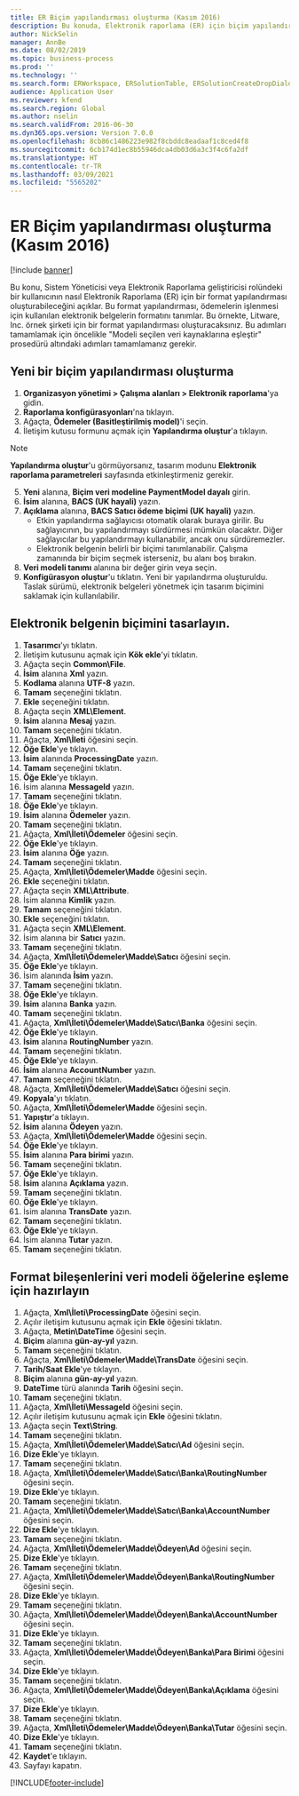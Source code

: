 ```yaml
---
title: ER Biçim yapılandırması oluşturma (Kasım 2016)
description: Bu konuda, Elektronik raporlama (ER) için biçim yapılandırmasının nasıl oluşturulacağı açıklanmaktadır.
author: NickSelin
manager: AnnBe
ms.date: 08/02/2019
ms.topic: business-process
ms.prod: ''
ms.technology: ''
ms.search.form: ERWorkspace, ERSolutionTable, ERSolutionCreateDropDialog, EROperationDesigner, ERComponentTypeDropDialog
audience: Application User
ms.reviewer: kfend
ms.search.region: Global
ms.author: nselin
ms.search.validFrom: 2016-06-30
ms.dyn365.ops.version: Version 7.0.0
ms.openlocfilehash: 8cb86c1486223e982f8cbddc8eadaaf1c8ced4f8
ms.sourcegitcommit: 6cb174d1ec8b55946dca4db03d6a3c3f4c6fa2df
ms.translationtype: HT
ms.contentlocale: tr-TR
ms.lasthandoff: 03/09/2021
ms.locfileid: "5565202"
---
```

# <a name="er-create-a-format-configuration-november-2016"></a>ER Biçim yapılandırması oluşturma (Kasım 2016)

[!include [banner](../../includes/banner.md)]

Bu konu, Sistem Yöneticisi veya Elektronik Raporlama geliştiricisi rolündeki bir kullanıcının nasıl Elektronik Raporlama (ER) için bir format yapılandırması oluşturabileceğini açıklar. Bu format yapılandırması, ödemelerin işlenmesi için kullanılan elektronik belgelerin formatını tanımlar. Bu örnekte, Litware, Inc. örnek şirketi için bir format yapılandırması oluşturacaksınız. Bu adımları tamamlamak için öncelikle "Modeli seçilen veri kaynaklarına eşleştir" prosedürü altındaki adımları tamamlamanız gerekir.


## <a name="create-a-new-format-configuration"></a>Yeni bir biçim yapılandırması oluşturma
1. **Organizasyon yönetimi > Çalışma alanları > Elektronik raporlama**'ya gidin.
2. **Raporlama konfigürasyonları**'na tıklayın.
3. Ağaçta, **Ödemeler (Basitleştirilmiş model)**'i seçin.
4. İletişim kutusu formunu açmak için **Yapılandırma oluştur**'a tıklayın.

 > [!NOTE]
 > **Yapılandırma oluştur**'u görmüyorsanız, tasarım modunu **Elektronik raporlama parametreleri** sayfasında etkinleştirmeniz gerekir. 
 
5. **Yeni** alanına, **Biçim veri modeline PaymentModel dayalı** girin.
6. **İsim** alanına, **BACS (UK hayali)** yazın.
7. **Açıklama** alanına, **BACS Satıcı ödeme biçimi (UK hayali)** yazın.
    * Etkin yapılandırma sağlayıcısı otomatik olarak buraya girilir. Bu sağlayıcının, bu yapılandırmayı sürdürmesi mümkün olacaktır. Diğer sağlayıcılar bu yapılandırmayı kullanabilir, ancak onu sürdüremezler.  
    * Elektronik belgenin belirli bir biçimi tanımlanabilir. Çalışma zamanında bir biçim seçmek isterseniz, bu alanı boş bırakın.  
8. **Veri modeli tanımı** alanına bir değer girin veya seçin.
9. **Konfigürasyon oluştur**'u tıklatın. Yeni bir yapılandırma oluşturuldu. Taslak sürümü, elektronik belgeleri yönetmek için tasarım biçimini saklamak için kullanılabilir.  

## <a name="design-the-format-of-an-electronic-document"></a>Elektronik belgenin biçimini tasarlayın.
1. **Tasarımcı**'yı tıklatın.
2. İletişim kutusunu açmak için **Kök ekle**'yi tıklatın.
3. Ağaçta seçin **Common\File**.
4. **İsim** alanına **Xml** yazın.
5. **Kodlama** alanına **UTF-8** yazın.
6. **Tamam** seçeneğini tıklatın.
7. **Ekle** seçeneğini tıklatın.
8. Ağaçta seçin **XML\Element**.
9. **İsim** alanına **Mesaj** yazın.
10. **Tamam** seçeneğini tıklatın.
11. Ağaçta, **Xml\İleti** öğesini seçin.
12. **Öğe Ekle**'ye tıklayın.
13. **İsim** alanında **ProcessingDate** yazın.
14. **Tamam** seçeneğini tıklatın.
15. **Öğe Ekle**'ye tıklayın.
16. İsim alanına **MessageId** yazın.
17. **Tamam** seçeneğini tıklatın.
18. **Öğe Ekle**'ye tıklayın.
19. **İsim** alanına **Ödemeler** yazın.
20. **Tamam** seçeneğini tıklatın.
21. Ağaçta, **Xml\İleti\Ödemeler** öğesini seçin.
22. **Öğe Ekle**'ye tıklayın.
23. **İsim** alanına **Öğe** yazın.
24. **Tamam** seçeneğini tıklatın.
25. Ağaçta, **Xml\İleti\Ödemeler\Madde** öğesini seçin.
26. **Ekle** seçeneğini tıklatın.
27. Ağaçta seçin **XML\Attribute**.
28. İsim alanına **Kimlik** yazın.
29. **Tamam** seçeneğini tıklatın.
30. **Ekle** seçeneğini tıklatın.
31. Ağaçta seçin **XML\Element**.
32. İsim alanına bir **Satıcı** yazın.
33. **Tamam** seçeneğini tıklatın.
34. Ağaçta, **Xml\İleti\Ödemeler\Madde\Satıcı** öğesini seçin.
35. **Öğe Ekle**'ye tıklayın.
36. İsim alanında **İsim** yazın.
37. **Tamam** seçeneğini tıklatın.
38. **Öğe Ekle**'ye tıklayın.
39. **İsim** alanına **Banka** yazın.
40. **Tamam** seçeneğini tıklatın.
41. Ağaçta, **Xml\İleti\Ödemeler\Madde\Satıcı\Banka** öğesini seçin.
42. **Öğe Ekle**'ye tıklayın.
43. **İsim** alanına **RoutingNumber** yazın.
44. **Tamam** seçeneğini tıklatın.
45. **Öğe Ekle**'ye tıklayın.
46. **İsim** alanına **AccountNumber** yazın.
47. **Tamam** seçeneğini tıklatın.
48. Ağaçta, **Xml\İleti\Ödemeler\Madde\Satıcı** öğesini seçin.
49. **Kopyala**'yı tıklatın.
50. Ağaçta, **Xml\İleti\Ödemeler\Madde** öğesini seçin.
51. **Yapıştır**'a tıklayın.
52. **İsim** alanına **Ödeyen** yazın.
53. Ağaçta, **Xml\İleti\Ödemeler\Madde** öğesini seçin.
54. **Öğe Ekle**'ye tıklayın.
55. **İsim** alanına **Para birimi** yazın.
56. **Tamam** seçeneğini tıklatın.
57. **Öğe Ekle**'ye tıklayın.
58. **İsim** alanına **Açıklama** yazın.
59. **Tamam** seçeneğini tıklatın.
60. **Öğe Ekle**'ye tıklayın.
61. İsim alanına **TransDate** yazın.
62. **Tamam** seçeneğini tıklatın.
63. **Öğe Ekle**'ye tıklayın.
64. İsim alanına **Tutar** yazın.
65. **Tamam** seçeneğini tıklatın.

## <a name="prepare-format-components-for-mapping-to-data-model-elements"></a>Format bileşenlerini veri modeli öğelerine eşleme için hazırlayın
1. Ağaçta, **Xml\İleti\ProcessingDate** öğesini seçin.
2. Açılır iletişim kutusunu açmak için **Ekle** öğesini tıklatın.
3. Ağaçta, **Metin\DateTime** öğesini seçin.
4. **Biçim** alanına **gün-ay-yıl** yazın.
5. **Tamam** seçeneğini tıklatın.
6. Ağaçta, **Xml\İleti\Ödemeler\Madde\TransDate** öğesini seçin.
7. **Tarih/Saat Ekle**'ye tıklayın.
8. **Biçim** alanına **gün-ay-yıl** yazın.
9. **DateTime** türü alanında **Tarih** öğesini seçin.
10. **Tamam** seçeneğini tıklatın.
11. Ağaçta, **Xml\İleti\MessageId** öğesini seçin.
12. Açılır iletişim kutusunu açmak için **Ekle** öğesini tıklatın.
13. Ağaçta seçin **Text\String**.
14. **Tamam** seçeneğini tıklatın.
15. Ağaçta, **Xml\İleti\Ödemeler\Madde\Satıcı\Ad** öğesini seçin.
16. **Dize Ekle**'ye tıklayın.
17. **Tamam** seçeneğini tıklatın.
18. Ağaçta, **Xml\İleti\Ödemeler\Madde\Satıcı\Banka\RoutingNumber** öğesini seçin.
19. **Dize Ekle**'ye tıklayın.
20. **Tamam** seçeneğini tıklatın.
21. Ağaçta, **Xml\İleti\Ödemeler\Madde\Satıcı\Banka\AccountNumber** öğesini seçin.
22. **Dize Ekle**'ye tıklayın.
23. **Tamam** seçeneğini tıklatın.
24. Ağaçta, **Xml\İleti\Ödemeler\Madde\Ödeyen\Ad** öğesini seçin.
25. **Dize Ekle**'ye tıklayın.
26. **Tamam** seçeneğini tıklatın.
27. Ağaçta, **Xml\İleti\Ödemeler\Madde\Ödeyen\Banka\RoutingNumber** öğesini seçin.
28. **Dize Ekle**'ye tıklayın.
29. **Tamam** seçeneğini tıklatın.
30. Ağaçta, **Xml\İleti\Ödemeler\Madde\Ödeyen\Banka\AccountNumber** öğesini seçin.
31. **Dize Ekle**'ye tıklayın.
32. **Tamam** seçeneğini tıklatın.
33. Ağaçta, **Xml\İleti\Ödemeler\Madde\Ödeyen\Banka\Para Birimi** öğesini seçin.
34. **Dize Ekle**'ye tıklayın.
35. **Tamam** seçeneğini tıklatın.
36. Ağaçta, **Xml\İleti\Ödemeler\Madde\Ödeyen\Banka\Açıklama** öğesini seçin.
37. **Dize Ekle**'ye tıklayın.
38. **Tamam** seçeneğini tıklatın.
39. Ağaçta, **Xml\İleti\Ödemeler\Madde\Ödeyen\Banka\Tutar** öğesini seçin.
40. **Dize Ekle**'ye tıklayın.
41. **Tamam** seçeneğini tıklatın.
42. **Kaydet**'e tıklayın.
43. Sayfayı kapatın.



[!INCLUDE[footer-include](../../../../includes/footer-banner.md)]